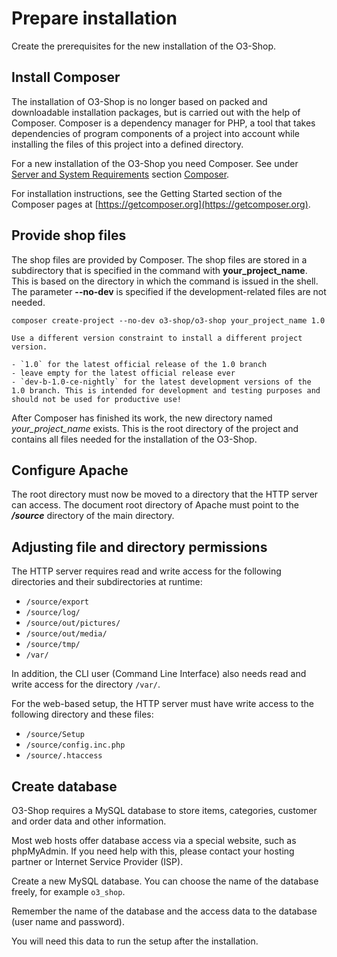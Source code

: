 # Prepare installation

Create the prerequisites for the new installation of the O3-Shop.

## Install Composer

The installation of O3-Shop is no longer based on packed and downloadable installation packages, but is carried out with the help of Composer. Composer is a dependency manager for PHP, a tool that takes dependencies of program components of a project into account while installing the files of this project into a defined directory.

For a new installation of the O3-Shop you need Composer. See under [Server and System Requirements](SystemRequirements.md) section [Composer](SystemRequirements.md#composer).

For installation instructions, see the Getting Started section of the Composer pages at [https://getcomposer.org](https://getcomposer.org).

## Provide shop files

The shop files are provided by Composer. The shop files are stored in a subdirectory that is specified in the command with **your_project_name**. This is based on the directory in which the command is issued in the shell. The parameter **--no-dev** is specified if the development-related files are not needed.

```
composer create-project --no-dev o3-shop/o3-shop your_project_name 1.0
```

```{note}
Use a different version constraint to install a different project version.

- `1.0` for the latest official release of the 1.0 branch
- leave empty for the latest official release ever
- `dev-b-1.0-ce-nightly` for the latest development versions of the 1.0 branch. This is intended for development and testing purposes and should not be used for productive use!
```

After Composer has finished its work, the new directory named *your_project_name* exists. This is the root directory of the project and contains all files needed for the installation of the O3-Shop.

## Configure Apache

The root directory must now be moved to a directory that the HTTP server can access. The document root directory of Apache must point to the ***/source*** directory of the main directory.

## Adjusting file and directory permissions

The HTTP server requires read and write access for the following directories and their subdirectories at runtime:

- `/source/export`
- `/source/log/`
- `/source/out/pictures/`
- `/source/out/media/`
- `/source/tmp/`
- `/var/`

In addition, the CLI user (Command Line Interface) also needs read and write access for the directory `/var/`.

For the web-based setup, the HTTP server must have write access to the following directory and these files:

- `/source/Setup`
- `/source/config.inc.php`
- `/source/.htaccess`

## Create database

O3-Shop requires a MySQL database to store items, categories, customer and order data and other information.

Most web hosts offer database access via a special website, such as phpMyAdmin. If you need help with this, please contact your hosting partner or Internet Service Provider (ISP).

Create a new MySQL database. You can choose the name of the database freely, for example `o3_shop`.

Remember the name of the database and the access data to the database (user name and password).

You will need this data to run the setup after the installation.
